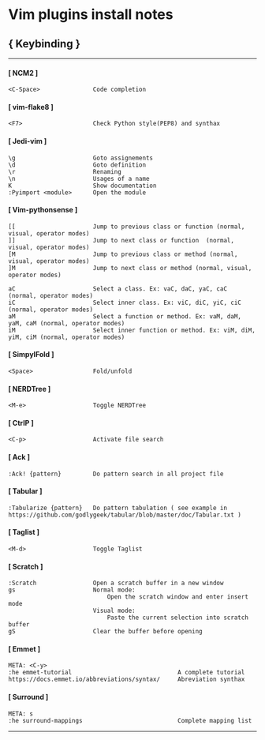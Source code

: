 Vim plugins install notes
=========================

{ Keybinding }
--------------

--------------------------------------------------------------------------------
#### [ NCM2 ]

    <C-Space>               Code completion 

#### [ vim-flake8 ]

    <F7>                    Check Python style(PEP8) and synthax


#### [ Jedi-vim ]

    \g                      Goto assignements
    \d                      Goto definition
    \r                      Renaming
    \n                      Usages of a name
    K                       Show documentation
    :Pyimport <module>      Open the module

#### [ Vim-pythonsense ]

    [[                      Jump to previous class or function (normal, visual, operator modes)
    ]]                      Jump to next class or function  (normal, visual, operator modes)
    [M                      Jump to previous class or method (normal, visual, operator modes)
    ]M                      Jump to next class or method (normal, visual, operator modes)

    aC                      Select a class. Ex: vaC, daC, yaC, caC (normal, operator modes)
    iC                      Select inner class. Ex: viC, diC, yiC, ciC (normal, operator modes)
    aM                      Select a function or method. Ex: vaM, daM, yaM, caM (normal, operator modes)
    iM                      Select inner function or method. Ex: viM, diM, yiM, ciM (normal, operator modes)

#### [ SimpylFold ]

    <Space>                 Fold/unfold

#### [ NERDTree ]

    <M-e>                   Toggle NERDTree

#### [ CtrlP ]

    <C-p>                   Activate file search

#### [ Ack ]

    :Ack! {pattern}         Do pattern search in all project file

#### [ Tabular ]

    :Tabularize {pattern}   Do pattern tabulation ( see example in https://github.com/godlygeek/tabular/blob/master/doc/Tabular.txt )

#### [ Taglist ]

    <M-d>                   Toggle Taglist

#### [ Scratch ]

    :Scratch                Open a scratch buffer in a new window
    gs                      Normal mode:
                                Open the scratch window and enter insert mode
                            Visual mode:
                                Paste the current selection into scratch buffer
    gS                      Clear the buffer before opening

#### [ Emmet ]

    META: <C-y>
    :he emmet-tutorial                              A complete tutorial
    https://docs.emmet.io/abbreviations/syntax/     Abreviation synthax

#### [ Surround ]

    META: s
    :he surround-mappings                           Complete mapping list  
    
--------------------------------------------------------------------------------
